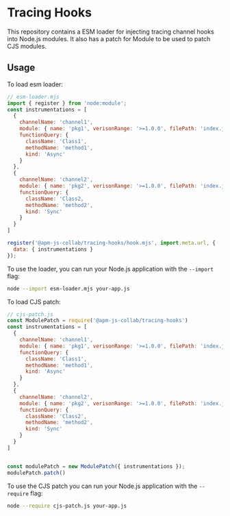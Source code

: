 # Tracing Hooks
This repository contains a ESM loader for injecting tracing channel hooks into Node.js modules. It also has a patch for Module to be used to patch CJS modules.

## Usage

To load esm loader:

```js
// esm-loader.mjs
import { register } from 'node:module';
const instrumentations = [
  {
    channelName: 'channel1',
    module: { name: 'pkg1', verisonRange: '>=1.0.0', filePath: 'index.js' },
    functionQuery: {
      className: 'Class1',
      methodName: 'method1', 
      kind: 'Async'
    }
  },
  {
    channelName: 'channel2',
    module: { name: 'pkg2', verisonRange: '>=1.0.0', filePath: 'index.js' },
    functionQuery: {
      className: 'Class2,
      methodName: 'method2', 
      kind: 'Sync'
    }
  }
]

register('@apm-js-collab/tracing-hooks/hook.mjs', import.meta.url, {
  data: { instrumentations }
});
```

To use the loader, you can run your Node.js application with the `--import` flag:

```bash
node --import esm-loader.mjs your-app.js
```

To load CJS patch:

```js
// cjs-patch.js
const ModulePatch = require('@apm-js-collab/tracing-hooks')
const instrumentations = [
  {
    channelName: 'channel1',
    module: { name: 'pkg1', verisonRange: '>=1.0.0', filePath: 'index.js' },
    functionQuery: {
      className: 'Class1',
      methodName: 'method1', 
      kind: 'Async'
    }
  },
  {
    channelName: 'channel2',
    module: { name: 'pkg2', verisonRange: '>=1.0.0', filePath: 'index.js' },
    functionQuery: {
      className: 'Class2',
      methodName: 'method2', 
      kind: 'Sync'
    }
  }
]


const modulePatch = new ModulePatch({ instrumentations });
modulePatch.patch()
```

To use the CJS patch you can run your Node.js application with the `--require` flag:

```bash
node --require cjs-patch.js your-app.js
```

